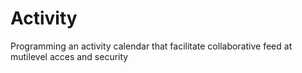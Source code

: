 # Activity
Programming an activity calendar that facilitate collaborative feed at mutilevel acces and security

